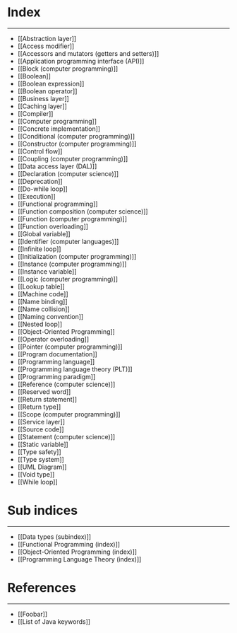 # Index
---
- [[Abstraction layer]]
- [[Access modifier]]
- [[Accessors and mutators (getters and setters)]]
- [[Application programming interface (API)]]
- [[Block (computer programming)]]
- [[Boolean]]
- [[Boolean expression]]
- [[Boolean operator]]
- [[Business layer]]
- [[Caching layer]]
- [[Compiler]]
- [[Computer programming]]
- [[Concrete implementation]]
- [[Conditional (computer programming)]]
- [[Constructor (computer programming)]]
- [[Control flow]]
- [[Coupling (computer programming)]]
- [[Data access layer (DAL)]]
- [[Declaration (computer science)]]
- [[Deprecation]]
- [[Do-while loop]]
- [[Execution]]
- [[Functional programming]]
- [[Function composition (computer science)]]
- [[Function (computer programming)]]
- [[Function overloading]]
- [[Global variable]]
- [[Identifier (computer languages)]]
- [[Infinite loop]]
- [[Initialization (computer programming)]]
- [[Instance (computer programming)]]
- [[Instance variable]]
- [[Logic (computer programming)]]
- [[Lookup table]]
- [[Machine code]]
- [[Name binding]]
- [[Name collision]]
- [[Naming convention]]
- [[Nested loop]]
- [[Object-Oriented Programming]]
- [[Operator overloading]]
- [[Pointer (computer programming)]]
- [[Program documentation]]
- [[Programming language]]
- [[Programming language theory (PLT)]]
- [[Programming paradigm]]
- [[Reference (computer science)]]
- [[Reserved word]]
- [[Return statement]]
- [[Return type]]
- [[Scope (computer programming)]]
- [[Service layer]]
- [[Source code]]
- [[Statement (computer science)]]
- [[Static variable]]
- [[Type safety]]
- [[Type system]]
- [[UML Diagram]]
- [[Void type]]
- [[While loop]]

# Sub indices
---
- [[Data types (subindex)]]
- [[Functional Programming (index)]]
- [[Object-Oriented Programming (index)]]
- [[Programming Language Theory (index)]]

# References
---
- [[Foobar]]
- [[List of Java keywords]]